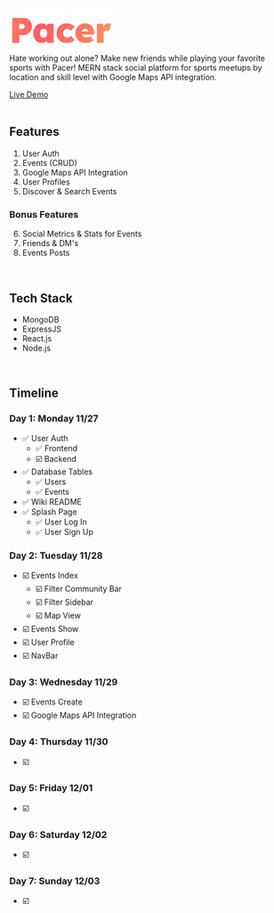![Logo](./frontend/src/icons/pacer-readme-logo.png)
<br>
Hate working out alone? Make new friends while playing your favorite sports with Pacer!
MERN stack social platform for sports meetups by location and skill level with Google Maps API integration.

[Live Demo](https://pacer-65mk.onrender.com/)
<br>
<br>


## Features
1. User Auth
2. Events (CRUD)
3. Google Maps API Integration
4. User Profiles
5. Discover & Search Events
### Bonus Features
6. Social Metrics & Stats for Events
7. Friends & DM's
8. Events Posts
<br>


## Tech Stack
- MongoDB
- ExpressJS
- React.js
- Node.js

<br>

## Timeline

### Day 1: Monday 11/27
- ✅ User Auth
  - ✅ Frontend
  - ☑️ Backend
- ✅ Database Tables
  - ✅ Users
  - ✅ Events
- ✅ Wiki README
- ✅ Splash Page
  - ✅ User Log In
  - ✅ User Sign Up

### Day 2: Tuesday 11/28
- ☑️ Events Index
  - ☑️ Filter Community Bar
  - ☑️ Filter Sidebar
  - ☑️ Map View
- ☑️ Events Show
- ☑️ User Profile
- ☑️ NavBar

### Day 3: Wednesday 11/29
- ☑️ Events Create
- ☑️ Google Maps API Integration

### Day 4: Thursday 11/30
- ☑️ 

### Day 5: Friday 12/01
- ☑️ 

### Day 6: Saturday 12/02
- ☑️ 

### Day 7: Sunday 12/03
- ☑️ 

